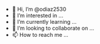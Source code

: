 - 👋 Hi, I’m @odiaz2530
- 👀 I’m interested in ...
- 🌱 I’m currently learning ...
- 💞️ I’m looking to collaborate on ...
- 📫 How to reach me ...

<!---
odiaz2530/odiaz2530 is a ✨ special ✨ repository because its `README.md` (this file) appears on your GitHub profile.
You can click the Preview link to take a look at your changes.
--->

